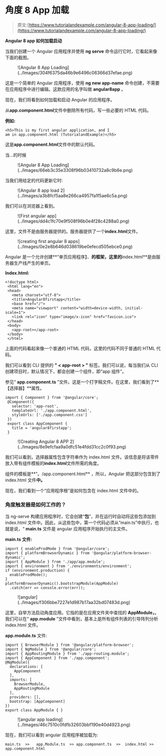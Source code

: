 # 角度 8 App 加载

> 原文:[https://www.tutorialandexample.com/angular-8-app-loading/](https://www.tutorialandexample.com/angular-8-app-loading/)

**Angular 8 app 如何加载启动**

当我们创建一个 Angular 应用程序并使用 **ng serve** 命令运行它时，它看起来像下面的截图。

<figure class="wp-block-image">![Angular 8 App Loading](../Images/304f6375da46b9e6496c06366d37efae.png)</figure>

这是一个简单的 Angular 应用程序，使用 **ng new app-name** 命令创建，不需要在应用程序中进行编辑。这款应用的名字叫做 **angular8app** 。

现在，我们将看到如何加载和启动 Angular 的应用程序。

从**app.component.html**文件中删除所有代码，写一些必要的 HTML 代码。

**例如:**

```
<h5>This is my first angular application, and I
am in app.component.html (TutorialandExample)</h5>
```

这是**app.component.html**文件中的默认代码。

当...的时候

<figure class="aligncenter">![Angular 8 App Loading](../Images/66eb3c35e3308f96b03410732a8c9b6e.png)</figure>

当我们用给定的代码更新它时:

<figure class="aligncenter">![Angular 8 app load 2](../Images/a3b8fcf5aa8e266ca4957fa1f5ae6c5a.png)</figure>

我们可以在浏览器上看到。

<figure class="aligncenter">![First angular app](../Images/dd4c1fc70e9f508f96b0e4f28c4288a0.png)</figure>

这里，文件不是由服务器提供的。服务器提供了一个**index.html**文件。

<figure class="aligncenter">![creating first angular 8 apps](../Images/0e2e8b646d038619be0efecd505ebce0.png)</figure>

Angular 是一个允许创建**“单页应用程序】、**的框架，这里的**index.html**是由服务器生产线产生的单页。

**Index.html:**

```
<!doctype html>
 <html lang="en">
 <head>
   <meta charset="utf-8">
   <title>Angular8firstapp</title>
   <base href="/"> 
   <meta name="viewport" content="width=device-width, initial-scale=1">
   <link rel="icon" type="image/x-icon" href="favicon.ico">
 </head>
 <body>
   <app-root></app-root>
 </body>
 </html> 
```

上面的代码看起来像一个普通的 HTML 代码，这里的<title>标签在浏览器中显示了与应用程序标题相同的标题。但是</title>代码不同于普通的 HTML 代码。

我们可以看到 CLI 提供的 **" < app-root > "** 标签。我们可以说，每当我们从 CLI 创建项目时，默认情况下，都会创建一个组件，即“app 组件”。

参见“ **app.component.ts** ”文件。这是一个打字稿文件。在这里，我们看到了**【选择器】**属性。

```
import { Component } from '@angular/core';
 @Component({
   selector: 'app-root',
   templateUrl: './app.component.html',
   styleUrls: ['./app.component.css']
 }) 
 export class AppComponent {
   title = 'angular8firstapp';
 } 
```

<figure class="aligncenter">![Creating Angular 8 APP 2](../Images/8e9efcfaa9a0dfc51e4fdd31cc2c0f93.png)</figure>

我们可以看到，选择器属性包含字符串作为 index.html 文件。该信息是将该零件放入带有组件模板的**index.html**文件所需的角度。

组件的模板是**”。/app.component.html** ，所以，Angular 把这部分包含到了 index.html 文件**中。**

现在，我们看到一个“应用程序根”是如何包含在 index.html 文件中的。

### 角度触发器是如何工作的？

当 ng-serve 构建应用程序时，它会创建“**包**”，并在运行时自动将这些包添加到 index.html 文件中。因此，从这些包中，第一个代码必须从“main.ts”中执行，也就是说，“ **main.ts** 文件是 angular 应用程序开始执行的主文件。

**main.ts 文件:**

```
import { enableProdMode } from '@angular/core';
import { platformBrowserDynamic } from '@angular/platform-browser-dynamic';
import { AppModule } from './app/app.module';
import { environment } from './environments/environment';
if (environment.production) {
  enableProdMode(); 
} 
platformBrowserDynamic().bootstrapModule(AppModule) 
  .catch(err => console.error(err)); 
```

<figure class="aligncenter">![angular](../Images/f306bbe7227e1d987b17aa32bd07483d.png)</figure>

这里，自举方法启动角度应用。它指的是在应用文件夹中查找的 **AppModule，**。我们可以在“ **app.module** ”文件中看到，基本上是所有组件列表的引导阵列分析 index.html 文件。

**app.module.ts** 文件:

```
import { BrowserModule } from '@angular/platform-browser';
import { NgModule } from '@angular/core';
import { AppRoutingModule } from './app-routing.module';
import { AppComponent } from './app.component'; 
@NgModule({
  declarations: [
    AppComponent
  ], 
  imports: [
    BrowserModule,
    AppRoutingModule
  ], 
  providers: [],
  bootstrap: [AppComponent]
})
export class AppModule { } 
```

<figure class="aligncenter">![angular app loading](../Images/46c7510c0fdfb32603bbf190e40d4923.png)</figure>

现在，我们可以看到 angular 应用程序被加载为:

```
main.ts  >>   app.Module.ts  >> app.component.ts  >>  index.html >>  app.component.html
```